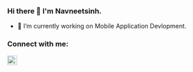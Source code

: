 ### Hi there 👋 I'm Navneetsinh.

<!--
**Navneetsinh53/Navneetsinh53** is a ✨ _special_ ✨ repository because its `README.md` (this file) appears on your GitHub profile.

Here are some ideas to get you started:

- 🔭 I’m currently working on Mobile Application Devlopment.
- 🌱 I’m currently learning **Flutter
- 👯 I’m looking to collaborate on ...
- 🤔 I’m looking for help with ...
- 💬 Ask me about ...
- 📫 How to reach me: ...
- 😄 Pronouns: ...
- ⚡ Fun fact: ...
-->

- 🔭 I’m currently working on Mobile Application Devlopment.
### Connect with me:
  <a href="https://www.linkedin.com/in/navneetsinh-gohil-2a844665" target="blank"><img src="https://i.ibb.co/pd0HmFb/images.png" alt="Navneetsinh" height="22" width="22" /></a>
<br />
